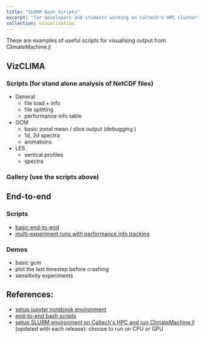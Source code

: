 ```yaml
---
title: "SLURM Bash Scripts"
excerpt: "for developers and students working on Caltech's HPC cluster"
collection: visualisation
---
```


These are examples of useful scripts for visualising output from ClimateMachine.jl

## VizCLIMA
### Scripts (for stand alone analysis of NetCDF files)
- General
  - file load + info
  - file splitting
  - performance info table
- GCM
  - basic zonal mean / slice output (debugging )
  - 1d, 2d spectra
  - animations
- LES
  - vertical profiles
  - spectra

### Gallery (use the scripts above)

## End-to-end
### Scripts
- [basic end-to-end](https://github.com/CliMA/ClimateMachine.jl/wiki/Bash-Run-Scripts)
- [multi-experiment runs with performance info tracking](https://github.com/CliMA/ClimateMachine.jl/wiki/Bash-Run-Scripts#step-by-step)

### Demos
- basic gcm
- plot the last timestep before crashing
- sensitivity experiments

## References:
- [setup jupyter notebook environment](https://github.com/CliMA/ClimateMachine.jl/wiki/Visualization)
- [end-to-end bash scripts](https://github.com/CliMA/ClimateMachine.jl/wiki/Bash-Run-Scripts)
- [setup SLURM environment on Caltech's HPC and run ClimateMachine.jl](https://github.com/CliMA/ClimateMachine.jl/wiki/Caltech-Central-Cluster) (updated with each release): choose to run on CPU or GPU
